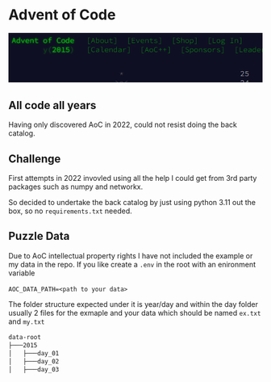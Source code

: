 # Advent of Code
![AOC](aoc.PNG)

## All code all years
Having only discovered AoC in 2022, could not resist doing the back catalog.

## Challenge
First attempts in 2022 invovled using all the help I could get from 3rd party packages such as numpy and networkx.

So decided to undertake the back catalog by just using python 3.11 out the box, so no `requirements.txt` needed.

## Puzzle Data
Due to AoC intellectual property rights I have not included the example or my data in the repo.
If you like create a `.env` in the root with an enironment variable 

`AOC_DATA_PATH=<path to your data>`

The folder structure expected under it is year/day and within the day folder usually 2 files
for the exmaple and your data which should be named `ex.txt` and `my.txt`

```
data-root
├───2015
│   ├───day_01
│   ├───day_02
│   ├───day_03
```
